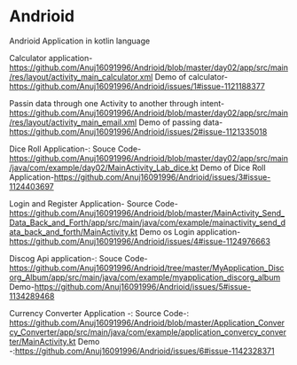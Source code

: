 # Andrioid
Andrioid Application in kotlin language


Calculator application-https://github.com/Anuj16091996/Andrioid/blob/master/day02/app/src/main/res/layout/activity_main_calculator.xml
Demo of calculator-https://github.com/Anuj16091996/Andrioid/issues/1#issue-1121188377

Passin data through one Activity to another through intent-https://github.com/Anuj16091996/Andrioid/blob/master/day02/app/src/main/res/layout/activity_main_email.xml
Demo of passing data-https://github.com/Anuj16091996/Andrioid/issues/2#issue-1121335018


Dice Roll Application-:
Souce Code-https://github.com/Anuj16091996/Andrioid/blob/master/day02/app/src/main/java/com/example/day02/MainActivity_Lab_dice.kt
Demo of Dice Roll Application-https://github.com/Anuj16091996/Andrioid/issues/3#issue-1124403697

Login and Register Application-
Source Code-https://github.com/Anuj16091996/Andrioid/blob/master/MainActivity_Send_Data_Back_and_Forth/app/src/main/java/com/example/mainactivity_send_data_back_and_forth/MainActivity.kt
Demo os Login application-https://github.com/Anuj16091996/Andrioid/issues/4#issue-1124976663


Discog Api application-: 
Souce Code-https://github.com/Anuj16091996/Andrioid/tree/master/MyApplication_Discorg_Album/app/src/main/java/com/example/myapplication_discorg_album
Demo-https://github.com/Anuj16091996/Andrioid/issues/5#issue-1134289468


Currency Converter Application -:
Source Code-: https://github.com/Anuj16091996/Andrioid/blob/master/Application_Convercy_Converter/app/src/main/java/com/example/application_convercy_converter/MainActivity.kt
Demo -:https://github.com/Anuj16091996/Andrioid/issues/6#issue-1142328371

